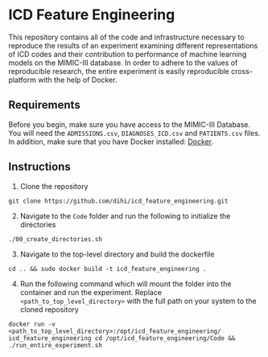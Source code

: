 # ICD Feature Engineering

This repository contains all of the code and infrastructure necessary to reproduce the results of an experiment examining different representations of ICD codes and their contribution to performance of machine learning models on the MIMIC-III database. In order to adhere to the values of reproducible research, the entire experiment is easily reproducible cross-platform with the help of Docker.

## Requirements

Before you begin, make sure you have access to the MIMIC-III Database. You will need the `ADMISSIONS.csv`, `DIAGNOSES_ICD.csv` and `PATIENTS.csv` files. In addition, make sure that you have Docker installed: [Docker](https://docs.docker.com/install/).

## Instructions

1. Clone the repository

```git clone https://github.com/dihi/icd_feature_engineering.git```

2. Navigate to the `Code` folder and run the following to initialize the directories

```./00_create_directories.sh```

3. Navigate to the top-level directory and build the dockerfile

```cd .. && sudo docker build -t icd_feature_engineering .```

4. Run the following command which will mount the folder into the container and run the experiment. Replace `<path_to_top_level_directory>` with the full path on your system to the cloned repository

```docker run -v <path_to_top_level_directory>:/opt/icd_feature_engineering/ icd_feature_engineering cd /opt/icd_feature_engineering/Code && ./run_entire_experiment.sh```